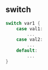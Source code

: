 ## switch

```go
switch var1 {
    case val1:
        ...
    case val2:
        ...
    default:
        ...
}
```